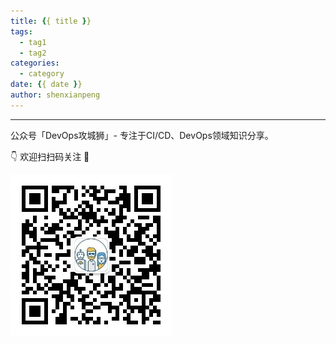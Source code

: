 ```yaml
---
title: {{ title }}
tags:
  - tag1
  - tag2
categories:
  - category
date: {{ date }}
author: shenxianpeng
---
```



---

公众号「DevOps攻城狮」- 专注于CI/CD、DevOps领域知识分享。

👇 欢迎扫扫码关注 👀

![ ](https://github.com/shenxianpeng/shenxianpeng.github.io/blob/master/about/index/qrcode.jpg?raw=true)
